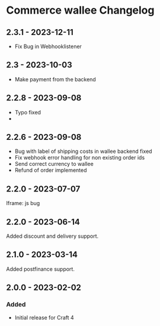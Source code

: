 # Commerce wallee Changelog

## 2.3.1 - 2023-12-11
- Fix Bug in Webhooklistener

## 2.3 - 2023-10-03
- Make payment from the backend

## 2.2.8 - 2023-09-08
 - Typo fixed
 - 
## 2.2.6 - 2023-09-08
 - Bug with label of shipping costs in wallee backend fixed
 - Fix webhook error handling for non existing order ids
 - Send correct currency to wallee
 - Refund of order implemented


## 2.2.0 - 2023-07-07
Iframe: js bug

## 2.2.0 - 2023-06-14
Added discount and delivery support.

## 2.1.0 - 2023-03-14
Added postfinance support.

## 2.0.0 - 2023-02-02

### Added
- Initial release for Craft 4